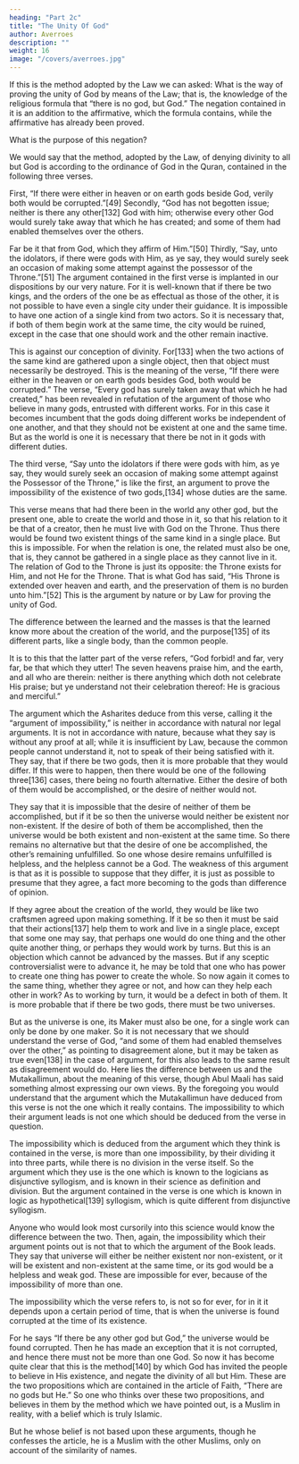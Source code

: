 ```yaml
---
heading: "Part 2c"
title: "The Unity Of God"
author: Averroes
description: ""
weight: 16
image: "/covers/averroes.jpg"
---
```



If this is the method adopted by the Law we can  asked: What is the way of proving the unity of God by means of the Law; that is, the knowledge of the religious formula that “there is no god, but God.” The negation contained in it is an addition to the affirmative, which the formula contains, while the affirmative has already been proved. 

What is the purpose of this negation? 

We would say that the method, adopted by the Law, of denying divinity to all but God is according to the ordinance of God in the Quran, contained in the following three verses. 

First, “If there were either in heaven or on earth gods beside God, verily both would be corrupted.”[49] Secondly, “God has not begotten issue; neither is there any other[132] God with him; otherwise every other God would surely take away that which he has created; and some of them had enabled themselves over the others. 

Far be it that from God, which they affirm of Him.”[50] Thirdly, “Say, unto the idolators, if there were gods with Him, as ye say, they would surely seek an occasion of making some attempt against the possessor of the Throne.”[51] The argument contained in the first verse is implanted in our dispositions by our very nature. For it is well-known that if there be two kings, and the orders of the one be as effectual as those of the other, it is not possible to have even a single city under their guidance. It is impossible to have one action of a single kind from two actors. So it is necessary that, if both of them begin work at the same time, the city would be ruined, except in the case that one should work and the other remain inactive. 

This is against our conception of divinity. For[133] when the two actions of the same kind are gathered upon a single object, then that object must necessarily be destroyed. This is the meaning of the verse, “If there were either in the heaven or on earth gods besides God, both would be corrupted.” The verse, “Every god has surely taken away that which he had created,” has been revealed in refutation of the argument of those who believe in many gods, entrusted with different works. For in this case it becomes incumbent that the gods doing different works be independent of one another, and that they should not be existent at one and the same time. But as the world is one it is necessary that there be not in it gods with different duties.

The third verse, “Say unto the idolators if there were gods with him, as ye say, they would surely seek an occasion of making some attempt against the Possessor of the Throne,” is like the first, an argument to prove the impossibility of the existence of two gods,[134] whose duties are the same.

This verse means that had there been in the world any other god, but the present one, able to create the world and those in it, so that his relation to it be that of a creator, then he must live with God on the Throne. Thus there would be found two existent things of the same kind in a single place. But this is impossible. For when the relation is one, the related must also be one, that is, they cannot be gathered in a single place as they cannot live in it. The relation of God to the Throne is just its opposite: the Throne exists for Him, and not He for the Throne. That is what God has said, “His Throne is extended over heaven and earth, and the preservation of them is no burden unto him.”[52] This is the argument by nature or by Law for proving the unity of God. 

The difference between the learned and the masses is that the learned know more about the creation of the world, and the purpose[135] of its different parts, like a single body, than the common people. 

It is to this that the latter part of the verse refers, “God forbid! and far, very far, be that which they utter! The seven heavens praise him, and the earth, and all who are therein: neither is there anything which doth not celebrate His praise; but ye understand not their celebration thereof: He is gracious and merciful.”

The argument which the Asharites deduce from this verse, calling it the “argument of impossibility,” is neither in accordance with natural nor legal arguments. It is not in accordance with nature, because what they say is without any proof at all; while it is insufficient by Law, because the common people cannot understand it, not to speak of their being satisfied with it. They say, that if there be two gods, then it is more probable that they would differ. If this were to happen, then there would be one of the following three[136] cases, there being no fourth alternative. Either the desire of both of them would be accomplished, or the desire of neither would not. 

They say that it is impossible that the desire of neither of them be accomplished, but if it be so then the universe would neither be existent nor non-existent. If the desire of both of them be accomplished, then the universe would be both existent and non-existent at the same time. So there remains no alternative but that the desire of one be accomplished, the other’s remaining unfulfilled. So one whose desire remains unfulfilled is helpless, and the helpless cannot be a God. The weakness of this argument is that as it is possible to suppose that they differ, it is just as possible to presume that they agree, a fact more becoming to the gods than difference of opinion. 

If they agree about the creation of the world, they would be like two craftsmen agreed upon making something. If it be so then it must be said that their actions[137] help them to work and live in a single place, except that some one may say, that perhaps one would do one thing and the other quite another thing, or perhaps they would work by turns. But this is an objection which cannot be advanced by the masses. But if any sceptic controversialist were to advance it, he may be told that one who has power to create one thing has power to create the whole. So now again it comes to the same thing, whether they agree or not, and how can they help each other in work? As to working by turn, it would be a defect in both of them. It is more probable that if there be two gods, there must be two universes.

But as the universe is one, its Maker must also be one, for a single work can only be done by one maker. So it is not necessary that we should understand the verse of God, “and some of them had enabled themselves over the other,” as pointing to disagreement alone, but it may be taken as true even[138] in the case of argument, for this also leads to the same result as disagreement would do. Here lies the difference between us and the Mutakallimun, about the meaning of this verse, though Abul Maali has said something almost expressing our own views. By the foregoing you would understand that the argument which the Mutakallimun have deduced from this verse is not the one which it really contains. The impossibility to which their argument leads is not one which should be deduced from the verse in question. 

The impossibility which is deduced from the argument which they think is contained in the verse, is more than one impossibility, by their dividing it into three parts, while there is no division in the verse itself. So the argument which they use is the one which is known to the logicians as disjunctive syllogism, and is known in their science as definition and division. But the argument contained in the verse is one which is known in logic as hypothetical[139] syllogism, which is quite different from disjunctive syllogism. 

Anyone who would look most cursorily into this science would know the difference between the two. Then, again, the impossibility which their argument points out is not that to which the argument of the Book leads. They say that universe will either be neither existent nor non-existent, or it will be existent and non-existent at the same time, or its god would be a helpless and weak god. These are impossible for ever, because of the impossibility of more than one. 

The impossibility which the verse refers to, is not so for ever, for in it it depends upon a certain period of time, that is when the universe is found corrupted at the time of its existence. 

For he says “If there be any other god but God,” the universe would be found corrupted. Then he has made an exception that it is not corrupted, and hence there must not be more than one God. So now it has become quite clear that this is the method[140] by which God has invited the people to believe in His existence, and negate the divinity of all but Him. These are the two propositions which are contained in the article of Faith, “There are no gods but He.” So one who thinks over these two propositions, and believes in them by the method which we have pointed out, is a Muslim in reality, with a belief which is truly Islamic. 

But he whose belief is not based upon these arguments, though he confesses the article, he is a Muslim with the other Muslims, only on account of the similarity of names.
